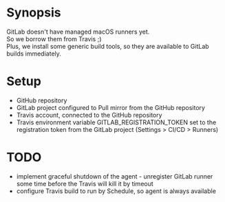 # Synopsis

GitLab doesn't have managed macOS runners yet.  
So we borrow them from Travis ;)  
Plus, we install some generic build tools, so they are available to GitLab builds immediately.


# Setup

* GitHub repository
* GitLab project configured to Pull mirror from the GitHub repository
* Travis account, connected to the GitHub repository
* Travis environment variable GITLAB_REGISTRATION_TOKEN set to
  the registration token from the GitLab project (Settings > CI/CD > Runners)

# TODO

* implement graceful shutdown of the agent - unregister GitLab runner some time before the Travis will kill it by timeout
* configure Travis build to run by Schedule, so agent is always available
